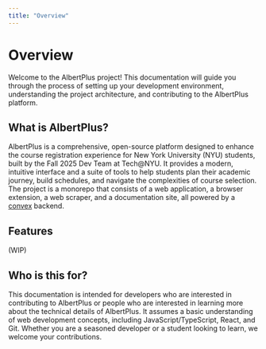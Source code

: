 ```yaml
---
title: "Overview"
---
```


# Overview

Welcome to the AlbertPlus project! This documentation will guide you through the process of setting up your development environment, understanding the project architecture, and contributing to the AlbertPlus platform.

## What is AlbertPlus?

AlbertPlus is a comprehensive, open-source platform designed to enhance the course registration experience for New York University (NYU) students, built by the Fall 2025 Dev Team at Tech@NYU. It provides a modern, intuitive interface and a suite of tools to help students plan their academic journey, build schedules, and navigate the complexities of course selection. The project is a monorepo that consists of a web application, a browser extension, a web scraper, and a documentation site, all powered by a [convex](https://www.convex.dev/) backend.

## Features

(WIP)

## Who is this for?

This documentation is intended for developers who are interested in contributing to AlbertPlus or people who are interested in learning more about the technical details of AlbertPlus. It assumes a basic understanding of web development concepts, including JavaScript/TypeScript, React, and Git. Whether you are a seasoned developer or a student looking to learn, we welcome your contributions.
